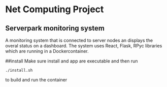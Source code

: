 # Net Computing Project

## Serverpark monitoring system

A monitoring system that is connected to server nodes an displays the overal status on a dashboard.
The system uses React, Flask, RPyc libraries which are running in a Dockercontainer.

##install
Make sure install and app are executable and then run

    ./install.sh

to build and run the container